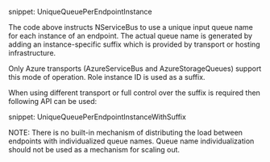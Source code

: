 snippet: UniqueQueuePerEndpointInstance

The code above instructs NServiceBus to use a unique input queue name for each instance of an endpoint. The actual queue name is generated by adding an instance-specific suffix which is provided by transport or hosting infrastructure. 

Only Azure transports (AzureServiceBus and AzureStorageQueues) support this mode of operation. Role instance ID is used as a suffix.

When using different transport or full control over the suffix is required then following API can be used:

snippet: UniqueQueuePerEndpointInstanceWithSuffix

NOTE: There is no built-in mechanism of distributing the load between endpoints with individualized queue names. Queue name individualization should not be used as a mechanism for scaling out.
